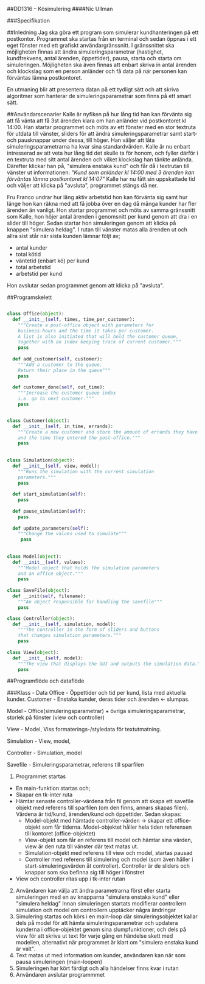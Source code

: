 ##DD1316 – Kösimulering
####Nic Ullman

###Specifikation

##Inledning
Jag ska göra ett program som simulerar kundhanteringen på ett postkontor. Programmet ska startas från en terminal 
och sedan öppnas i ett eget fönster med ett grafiskt användargränssnitt. I gränssnittet ska möjligheten finnas att 
ändra simuleringsparametrar (hastighet, kundfrekvens, antal ärenden, öppettider), pausa, starta och starta om simuleringen. 
Möjligheten ska även finnas att enbart skriva in antal ärenden och klockslag som en person anländer och få data 
på när personen kan förväntas lämna postkontoret.

En utmaning blir att presentera datan på ett tydligt sätt och att skriva algoritmer som hanterar de 
simuleringsparametrar som finns på ett smart sätt.

##Användarscenarier
Kalle är nyfiken på hur lång tid han kan förvänta sig att få vänta att få 3st ärenden klara om han anländer vid 
postkontoret kl 14:00. Han startar programmet och möts av ett fönster med en stor textruta för utdata till vänster, sliders för att ändra simuleringsparametrar samt start- och pausknappar under dessa, till höger. Han väljer att låta simuleringsparametrarna ha kvar sina standardvärden. Kalle är nu enbart intresserad av att veta hur lång tid det skulle ta för honom, och fyller därför i en textruta med sitt antal ärenden och vilket klockslag han tänkte anlända. Därefter klickar han på, "simulera enstaka kund" och får då i textrutan till vänster ut informationen:
*"Kund som anländer kl 14:00 med 3 ärenden kan förväntas lämna postkontoret kl 14:07"*
Kalle har nu fått sin uppskattade tid och väljer att klicka på "avsluta", programmet stängs då ner.

Fru Franco undrar hur lång aktiv arbetstid hon kan förvänta sig samt hur länge hon kan räkna med att få jobba över en dag då många kunder har fler ärenden än vanligt. 
Hon startar programmet och möts av samma gränssnitt som Kalle, hon höjer antal ärenden i genomsnitt per kund genom att dra i en slider till höger. Sedan startar hon simuleringen genom att klicka på knappen "simulera heldag". I rutan till vänster matas alla ärenden ut och allra sist står när sista kunden lämnar följt av; 
* antal kunder 
* total kötid
* väntetid (enbart kö) per kund 
* total arbetstid
* arbetstid per kund

Hon avslutar sedan programmet genom att klicka på "avsluta".

##Programskelett
```python

class Office(object):
  def __init__(self, times, time_per_customer):
    """Create a post-office object with parameters for 
    business-hours and the time it takes per customer.
    A list is also initiated that will hold the customer queue,
    together with an index keeping track of current customer."""
    pass
    
  def add_customer(self, customer):
    """Add a customer to the queue.
    Return their place in the queue"""
    pass
    
  def customer_done(self, out_time):
    """Increase the customer queue index 
    i.e. go to next customer."""
    pass


class Customer(object):
  def __init__(self, in_time, errands):
    """Create a new customer and store the amount of errands they have
    and the time they entered the post-office."""
    pass
    
    
class Simulation(object):
  def __init__(self, view, model):
    """Runs the simulation with the current simulation
    parameters."""
    pass
    
  def start_simulation(self):
    pass
    
  def pause_simulation(self):
    pass
    
  def update_parameters(self):
    """Change the values used to simulate"""
     pass
    
    
class Model(object):
  def __init__(self, values):
    """Model object that holds the simulation parameters
    and an office object."""
    pass
    
class SaveFile(object):
  def __init(self, filename):
    """An object responsible for handling the savefile"""
    pass

class Controller(object):
  def __init__(self, simulation, model):
    """The controller in the form of sliders and buttons 
    that changes simulation parameters."""
    pass
    
class View(object):
  def __init__(self, model):
    """The view that displays the GUI and outputs the simulation data."""
    pass


```

##Programflöde och dataflöde

###Klass - Data
Office - Öppettider och tid per kund, lista med aktuella kunder.
Customer - Enstaka kunder, deras tider och ärenden <- slumpas.

Model - Office(simuleringsparametrar) + övriga simuleringsparametrar, storlek på fönster (view och controller)

View - Model, Viss formaterings-/styledata för textutmatning. 

Simulation - View, model, 

Controller - Simulation, model

Savefile - Simuleringsparametrar, referens till sparfilen


1. Programmet startas
  * En main-funktion startas och;
  * Skapar en tk-inter ruta
  * Hämtar senaste controller-värdena från fil genom att skapa ett savefile objekt med referens till sparfilen 
    (om den finns, annars skapas filen). Värdena är tid/kund, ärenden/kund och öppettider. Sedan skapas:
    * Model-objekt med hämtade controller-värden -> skapar ett office-objekt som får tiderna.
      Model-objektet håller hela tiden referensen till kontoret (office-objektet)
    * View-objekt som får en referens till model och hämtar sina värden, view är den ruta till vänster
      där text matas ut.
    * Simulation-objekt med referens till view och model, startas pausad
    * Controller med referens till simulering och model (som även håller i start-simuleringsvärden åt controller).
      Controller är de sliders och knappar som ska befinna sig till höger i fönstret
  * View och controller ritas upp i tk-inter rutan
2. Användaren kan välja att ändra parametrarna först eller starta simuleringen
   med en av knapparna "simulera enstaka kund" eller "simulera heldag"
   Innan simuleringen startats modifierar controllern simulation och model om
   controllern upptäcker några ändringar
3. Simulering startas och körs i en main-loop där simuleringsobjektet kallar dels på model för att
   hämta simuleringsparametrar och updatera kunderna i office-objektet genom sina slumpfunktioner,
   och dels på view för att skriva ut text för varje gång en händelse skett med modellen, alternativt
   när programmet är klart om "simulera enstaka kund är valt".
4. Text matas ut med information om kunder, användaren kan när som pausa simuleringen (main-loopen)
5. Simuleringen har kört färdigt och alla händelser finns kvar i rutan
6. Användaren avslutar programmmet 

  
